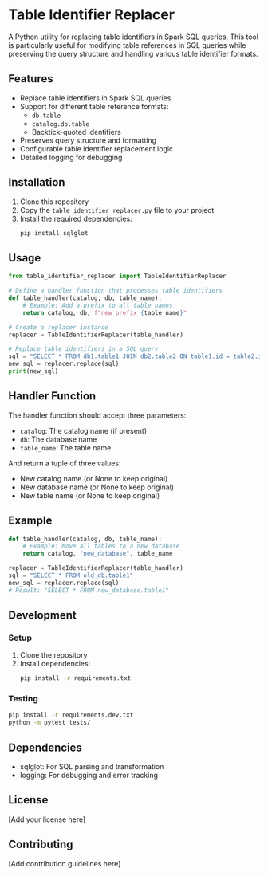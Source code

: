 # Table Identifier Replacer

A Python utility for replacing table identifiers in Spark SQL queries. This tool is particularly useful for modifying table references in SQL queries while preserving the query structure and handling various table identifier formats.

## Features

- Replace table identifiers in Spark SQL queries
- Support for different table reference formats:
  - `db.table`
  - `catalog.db.table`
  - Backtick-quoted identifiers
- Preserves query structure and formatting
- Configurable table identifier replacement logic
- Detailed logging for debugging

## Installation

1. Clone this repository
2. Copy the `table_identifier_replacer.py` file to your project
3. Install the required dependencies:
   ```bash
   pip install sqlglot
   ```

## Usage

```python
from table_identifier_replacer import TableIdentifierReplacer

# Define a handler function that processes table identifiers
def table_handler(catalog, db, table_name):
    # Example: Add a prefix to all table names
    return catalog, db, f"new_prefix_{table_name}"

# Create a replacer instance
replacer = TableIdentifierReplacer(table_handler)

# Replace table identifiers in a SQL query
sql = "SELECT * FROM db1.table1 JOIN db2.table2 ON table1.id = table2.id"
new_sql = replacer.replace(sql)
print(new_sql)
```

## Handler Function

The handler function should accept three parameters:
- `catalog`: The catalog name (if present)
- `db`: The database name
- `table_name`: The table name

And return a tuple of three values:
- New catalog name (or None to keep original)
- New database name (or None to keep original)
- New table name (or None to keep original)

## Example

```python
def table_handler(catalog, db, table_name):
    # Example: Move all tables to a new database
    return catalog, "new_database", table_name

replacer = TableIdentifierReplacer(table_handler)
sql = "SELECT * FROM old_db.table1"
new_sql = replacer.replace(sql)
# Result: "SELECT * FROM new_database.table1"
```

## Development

### Setup

1. Clone the repository
2. Install dependencies:
   ```bash
   pip install -r requirements.txt
   ```

### Testing

```bash
pip install -r requirements.dev.txt
python -m pytest tests/
```

## Dependencies

- sqlglot: For SQL parsing and transformation
- logging: For debugging and error tracking

## License

[Add your license here]

## Contributing

[Add contribution guidelines here] 
